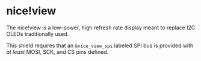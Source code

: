 # nice!view

The nice!view is a low-power, high refresh rate display meant to replace I2C OLEDs traditionally used.

This shield requires that an `&nice_view_spi` labeled SPI bus is provided with _at least_ MOSI, SCK, and CS pins defined.
